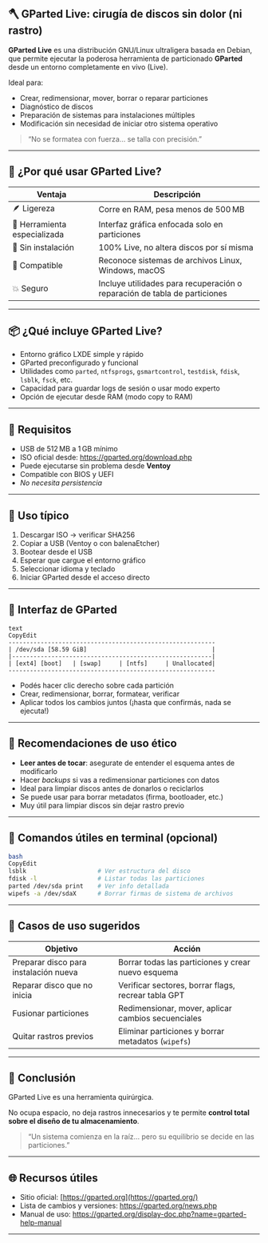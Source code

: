 ## 🪓 GParted Live: cirugía de discos sin dolor (ni rastro)

**GParted Live** es una distribución GNU/Linux ultraligera basada en Debian, que permite ejecutar la poderosa herramienta de particionado **GParted** desde un entorno completamente en vivo (Live).

Ideal para:

- Crear, redimensionar, mover, borrar o reparar particiones
- Diagnóstico de discos
- Preparación de sistemas para instalaciones múltiples
- Modificación sin necesidad de iniciar otro sistema operativo

> “No se formatea con fuerza… se talla con precisión.”
> 

---

## 🧠 ¿Por qué usar GParted Live?

| Ventaja | Descripción |
| --- | --- |
| 🪶 Ligereza | Corre en RAM, pesa menos de 500 MB |
| 🧰 Herramienta especializada | Interfaz gráfica enfocada solo en particiones |
| 🧼 Sin instalación | 100% Live, no altera discos por sí misma |
| 🧩 Compatible | Reconoce sistemas de archivos Linux, Windows, macOS |
| 💥 Seguro | Incluye utilidades para recuperación o reparación de tabla de particiones |

---

## 📦 ¿Qué incluye GParted Live?

- Entorno gráfico LXDE simple y rápido
- GParted preconfigurado y funcional
- Utilidades como `parted`, `ntfsprogs`, `gsmartcontrol`, `testdisk`, `fdisk`, `lsblk`, `fsck`, etc.
- Capacidad para guardar logs de sesión o usar modo experto
- Opción de ejecutar desde RAM (modo copy to RAM)

---

## 💽 Requisitos

- USB de 512 MB a 1 GB mínimo
- ISO oficial desde: https://gparted.org/download.php
- Puede ejecutarse sin problema desde **Ventoy**
- Compatible con BIOS y UEFI
- *No necesita persistencia*

---

## 🔧 Uso típico

1. Descargar ISO → verificar SHA256
2. Copiar a USB (Ventoy o con balenaEtcher)
3. Bootear desde el USB
4. Esperar que cargue el entorno gráfico
5. Seleccionar idioma y teclado
6. Iniciar GParted desde el acceso directo

---

## 🧩 Interfaz de GParted

```
text
CopyEdit
----------------------------------------------------------
| /dev/sda [58.59 GiB]                                   |
|--------------------------------------------------------|
| [ext4] [boot]   | [swap]     | [ntfs]     | Unallocated|
----------------------------------------------------------

```

- Podés hacer clic derecho sobre cada partición
- Crear, redimensionar, borrar, formatear, verificar
- Aplicar todos los cambios juntos (¡hasta que confirmás, nada se ejecuta!)

---

## 🧘 Recomendaciones de uso ético

- **Leer antes de tocar**: asegurate de entender el esquema antes de modificarlo
- Hacer *backups* si vas a redimensionar particiones con datos
- Ideal para limpiar discos antes de donarlos o reciclarlos
- Se puede usar para borrar metadatos (firma, bootloader, etc.)
- Muy útil para limpiar discos sin dejar rastro previo

---

## 🧠 Comandos útiles en terminal (opcional)

```bash
bash
CopyEdit
lsblk                    # Ver estructura del disco
fdisk -l                 # Listar todas las particiones
parted /dev/sda print    # Ver info detallada
wipefs -a /dev/sdaX      # Borrar firmas de sistema de archivos

```

---

## 🧩 Casos de uso sugeridos

| Objetivo | Acción |
| --- | --- |
| Preparar disco para instalación nueva | Borrar todas las particiones y crear nuevo esquema |
| Reparar disco que no inicia | Verificar sectores, borrar flags, recrear tabla GPT |
| Fusionar particiones | Redimensionar, mover, aplicar cambios secuenciales |
| Quitar rastros previos | Eliminar particiones y borrar metadatos (`wipefs`) |

---

## 🧠 Conclusión

GParted Live es una herramienta quirúrgica.

No ocupa espacio, no deja rastros innecesarios y te permite **control total sobre el diseño de tu almacenamiento**.

> “Un sistema comienza en la raíz… pero su equilibrio se decide en las particiones.”
> 

---

## 🌐 Recursos útiles

- Sitio oficial: [https://gparted.org](https://gparted.org/)
- Lista de cambios y versiones: https://gparted.org/news.php
- Manual de uso: https://gparted.org/display-doc.php?name=gparted-help-manual

---
